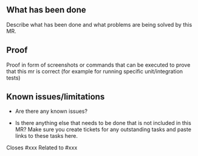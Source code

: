 ## What has been done

Describe what has been done and what problems are being solved by this MR.

## Proof

Proof in form of screenshots or commands that can be executed to prove that
this mr is correct (for example for running specific unit/integration tests)

## Known issues/limitations

* Are there any known issues?

* Is there anything else that needs to be done that is not included in this MR?
  Make sure you create tickets for any outstanding tasks and paste links to
  these tasks here.

Closes #xxx
Related to #xxx
